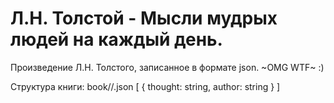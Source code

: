 # Л.Н. Толстой - Мысли мудрых людей на каждый день.
Произведение Л.Н. Толстого, записанное в формате json. ~OMG WTF~ :)

Структура книги:
book/<month>/<day>.json
[
    {
        thought: string,
        author: string
    }
]
